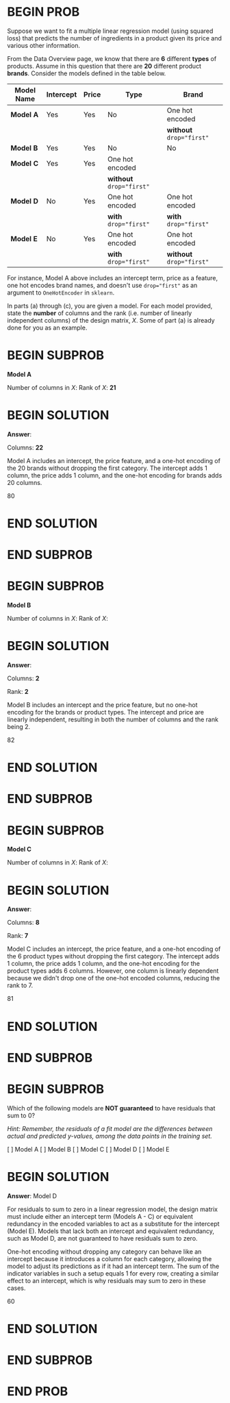 # BEGIN PROB

Suppose we want to fit a multiple linear regression model (using squared
loss) that predicts the number of ingredients in a product given its
price and various other information.

From the Data Overview page, we know that there are **6** different
**types** of products. Assume in this question that there are **20**
different product **brands**. Consider the models defined in the table
below.

| **Model Name** | **Intercept** | **Price** | **Type**                  | **Brand**                     |
|-----------------|---------------|-----------|---------------------------|-------------------------------|
| **Model A**    | Yes           | Yes       | No                        | One hot encoded               |
|                |               |           |                           | **without** `drop="first"`    |
| **Model B**    | Yes           | Yes       | No                        | No                            |
| **Model C**    | Yes           | Yes       | One hot encoded           |                               |
|                |               |           | **without** `drop="first"`|                               |
| **Model D**    | No            | Yes       | One hot encoded           | One hot encoded               |
|                |               |           | **with** `drop="first"`   | **with** `drop="first"`       |
| **Model E**    | No            | Yes       | One hot encoded           | One hot encoded               |
|                |               |           | **with** `drop="first"`   | **without** `drop="first"`    |

For instance, Model A above includes an intercept term, price as a
feature, one hot encodes brand names, and doesn't use `drop="first"` as
an argument to `OneHotEncoder` in `sklearn`.

In parts (a) through (c), you are given a model. For each model
provided, state the **number** of columns and the rank (i.e. number of
linearly independent columns) of the design matrix, $X$. Some of part
(a) is already done for you as an example.

# BEGIN SUBPROB

**Model A**

Number of columns in $X$: Rank of $X$: **21**

# BEGIN SOLUTION
**Answer**: 

Columns: **22**

Model A includes an intercept, the price feature, and a one-hot encoding of the 20 brands without dropping the first category. The intercept adds 1 column, the price adds 1 column, and the one-hot encoding for brands adds 20 columns.

<average>80</average>

# END SOLUTION

# END SUBPROB

# BEGIN SUBPROB

**Model B**

Number of columns in $X$: Rank of $X$:

# BEGIN SOLUTION
**Answer**: 

Columns: **2**

Rank: **2**

Model B includes an intercept and the price feature, but no one-hot encoding for the brands or product types. The intercept and price are linearly independent, resulting in both the number of columns and the rank being 2.

<average>82</average>

# END SOLUTION

# END SUBPROB

# BEGIN SUBPROB

**Model C**

Number of columns in $X$: Rank of $X$:

# BEGIN SOLUTION
**Answer**: 

Columns: **8**

Rank: **7**

Model C includes an intercept, the price feature, and a one-hot encoding of the 6 product types without dropping the first category. The intercept adds 1 column, the price adds 1 column, and the one-hot encoding for the product types adds 6 columns. However, one column is linearly dependent because we didn't drop one of the one-hot encoded columns, reducing the rank to 7.

<average>81</average>

# END SOLUTION

# END SUBPROB

# BEGIN SUBPROB

Which of the following models are **NOT guaranteed** to have residuals
that sum to 0?

*Hint: Remember, the residuals of a fit model are the differences
between actual and predicted $y$-values, among the data points in the
training set.*

[ ] Model A
[ ] Model B
[ ] Model C
[ ] Model D
[ ] Model E

# BEGIN SOLUTION
**Answer**: Model D

For residuals to sum to zero in a linear regression model, the design matrix  must include either an intercept term (Models A - C) or equivalent redundancy in the encoded variables to act as a substitute for the intercept (Model E). Models that lack both an intercept and equivalent redundancy, such as Model D, are not guaranteed to have residuals sum to zero.

One-hot encoding without dropping any category can behave like an intercept because it introduces a column for each category, allowing the model to adjust its predictions as if it had an intercept term. The sum of the indicator variables in such a setup equals 1 for every row, creating a similar effect to an intercept, which is why residuals may sum to zero in these cases. 

<average>60</average>

# END SOLUTION

# END SUBPROB

# END PROB